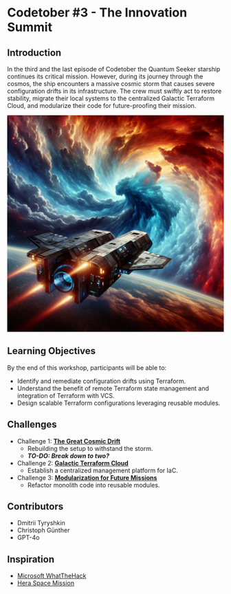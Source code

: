 # Codetober #3 - The Innovation Summit

## Introduction

In the third and the last episode of Codetober the Quantum Seeker starship continues its critical mission. However, during its journey through the cosmos, the ship encounters a massive cosmic storm that causes severe configuration drifts in its infrastructure. The crew must swiftly act to restore stability, migrate their local systems to the centralized Galactic Terraform Cloud, and modularize their code for future-proofing their mission.

<img src="Challenges/images/spacecraft.png" width="512"/>

## Learning Objectives

By the end of this workshop, participants will be able to:

- Identify and remediate configuration drifts using Terraform.
- Understand the benefit of remote Terraform state management and integration of Terraform with VCS.
- Design scalable Terraform configurations leveraging reusable modules.

## Challenges
- Challenge 1: **[The Great Cosmic Drift](Challenges/Challenge-01.md)**
   - Rebuilding the setup to withstand the storm.
   - ***TO-DO: Break down to two?***
- Challenge 2: **[Galactic Terraform Cloud](Challenges/Challenge-02.md)**
   - Establish a centralized management platform for IaC.
- Challenge 3: **[Modularization for Future Missions](Challenges/Challenge-03.md)**
   - Refactor monolith code into reusable modules.

## Contributors
- Dmitrii Tyryshkin
- Christoph Günther
- GPT-4o

## Inspiration
- [Microsoft WhatTheHack](https://microsoft.github.io/WhatTheHack/)
- [Hera Space Mission](https://www.heramission.space/)